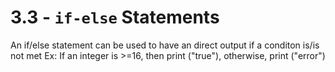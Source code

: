 # 3.3 - `if-else` Statements

An if/else statement can be used to have an direct output if a conditon is/is not met
Ex: If an integer is >=16, then print ("true"), otherwise, print ("error")